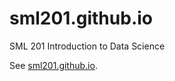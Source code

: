 # sml201.github.io
SML 201 Introduction to Data Science

See [sml201.github.io](http://sml201.github.io).
